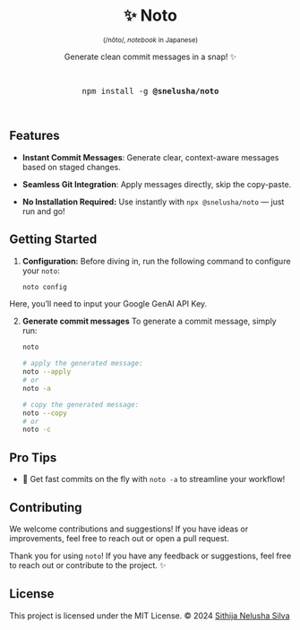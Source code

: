 <h1 align="center">✨ Noto</h1>
<p align="center"><sup>(/nōto/, <em>notebook</em> in Japanese)</sup></p>
<p align="center">Generate clean commit messages in a snap! ✨</p>

<pre align="center">
  <p>npm install -g <b>@snelusha/noto</b></p>
</pre>

## Features

- **Instant Commit Messages**: Generate clear, context-aware messages based on staged changes.

- **Seamless Git Integration**: Apply messages directly, skip the copy-paste.

- **No Installation Required:** Use instantly with `npx @snelusha/noto` — just run and go!

## Getting Started

1. **Configuration:**
   Before diving in, run the following command to configure your `noto`:

   ```bash
   noto config
   ```

Here, you’ll need to input your Google GenAI API Key.

2. **Generate commit messages**
   To generate a commit message, simply run:

   ```bash
   noto

   # apply the generated message:
   noto --apply
   # or
   noto -a

   # copy the generated message:
   noto --copy
   # or
   noto -c
   ```

## Pro Tips

- 🚀 Get fast commits on the fly with `noto -a` to streamline your workflow!

## Contributing

We welcome contributions and suggestions! If you have ideas or improvements, feel free to reach out or open a pull request.

Thank you for using `noto`! If you have any feedback or suggestions, feel free to reach out or contribute to the project. ✨

## License

This project is licensed under the MIT License.
© 2024 [Sithija Nelusha Silva](https://github.com/snelusha)
